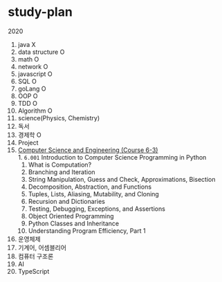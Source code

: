 # study-plan
2020
 1. java X
 2. data structure O
 3. math O
 4. network O
 5. javascript O
 6. SQL O
 7. goLang O
 8. OOP O
 9. TDD O
 10. Algorithm O
 11. science(Physics, Chemistry) 
 12. 독서
 13. 경제학 O
 14. Project
 15. [Computer Science and Engineering (Course 6-3)](http://catalog.mit.edu/degree-charts/computer-science-engineering-course-6-3/)<br>
    1. ``6.001`` Introduction to Computer Science Programming in Python 
      1.  What is Computation?
      2.  Branching and Iteration
      3.  String Manipulation, Guess and Check, Approximations, Bisection
      4.  Decomposition, Abstraction, and Functions
      5.  Tuples, Lists, Aliasing, Mutability, and Cloning
      6.  Recursion and Dictionaries
      7.  Testing, Debugging, Exceptions, and Assertions
      8.  Object Oriented Programming
      9.  Python Classes and Inheritance
      10. Understanding Program Efficiency, Part 1
 16. 운영체제
 17. 기계어, 어셈블리어
 18. 컴퓨터 구조론
 19. AI
 20. TypeScript
